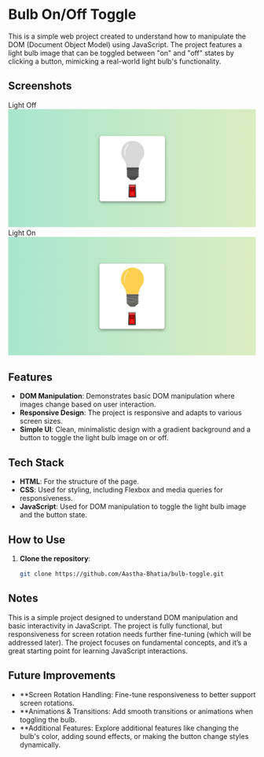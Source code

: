 # Bulb On/Off Toggle
This is a simple web project created to understand how to manipulate the DOM (Document Object Model) using JavaScript. The project features a light bulb image that can be toggled between "on" and "off" states by clicking a button, mimicking a real-world light bulb's functionality.

## Screenshots
Light Off
![Bulb On](bulb_off.png)
Light On
![Bulb Off](bulb_on.png)

## Features
- **DOM Manipulation**: Demonstrates basic DOM manipulation where images change based on user interaction.
- **Responsive Design**: The project is responsive and adapts to various screen sizes.
- **Simple UI**: Clean, minimalistic design with a gradient background and a button to toggle the light bulb image on or off.

## Tech Stack
- **HTML**: For the structure of the page.
- **CSS**: Used for styling, including Flexbox and media queries for responsiveness.
- **JavaScript**: Used for DOM manipulation to toggle the light bulb image and the button state.

## How to Use
1. **Clone the repository**:
   ```bash
   git clone https://github.com/Aastha-Bhatia/bulb-toggle.git
## Notes
This is a simple project designed to understand DOM manipulation and basic interactivity in JavaScript.
The project is fully functional, but responsiveness for screen rotation needs further fine-tuning (which will be addressed later).
The project focuses on fundamental concepts, and it’s a great starting point for learning JavaScript interactions.

## Future Improvements
- **Screen Rotation Handling: Fine-tune responsiveness to better support screen rotations.
- **Animations & Transitions: Add smooth transitions or animations when toggling the bulb.
- **Additional Features: Explore additional features like changing the bulb's color, adding sound effects, or making the button change styles dynamically.
